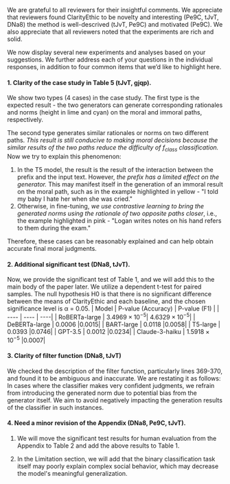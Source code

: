 We are grateful to all reviewers for their insightful comments. We appreciate that reviewers found ClarityEthic to be novelty and interesting (Pe9C, tJvT, DNa8) the method is well-descrived (tJvT, Pe9C) and motivated (Pe9C).  We also appreciate that all reviewers noted that the experiments are rich and solid.

We now display several new experiments and analyses based on your suggestions. We further address each of your questions in the individual responses, in addition to four common items that we’d like to highlight here.

#### 1. Clarity of the case study in Table 5 (tJvT, gjqp).   
We show two types (4 cases) in the case study. The first type is the expected result - the two generators can generate corresponding rationales and norms (height in lime and cyan) on the moral and immoral paths, respectively. 

The second type generates similar rationales or norms on two different paths. *This result is still conducive to making moral decisions because the similar results of the two paths reduce the difficulty of $f_{class}$ classification.* 
Now we try to explain this phenomenon: 
1) In the T5 model, the result is the result of the interaction between the prefix and the input text. However, *the prefix has a limited effect on the generator.*  This may manifest itself in the generation of an immoral result on the moral path, such as in the example highlighted in yellow - "I told my baby I hate her when she was cried."
2) Otherwise, in fine-tuning, *we use contrastive learning to bring the generated norms using the rationale of two opposite paths closer*, i.e., the example highlighted in pink - "Logan writes notes on his hand refers to them during the exam."

Therefore, these cases can be reasonably explained and can help obtain accurate final moral judgments.

#### 2. Additional significant test (DNa8, tJvT).

Now, we provide the significant test of Table 1, and we will add this to the main body of the paper later. We utilize a dependent t-test for paired samples. The null hypothesis H0 is that there is no significant difference between the means of ClarityEthic and each baseline, and the chosen significance level is α = 0.05.
|  Model   | P-value (Accuracy) | P-value (F1) |
|  ----  | ----  | ----|
|  RoBERTa-large  | $3.4969 \times 10^{-5}$| $4.6329 \times 10^{-5}$|
| DeBERTa-large  | 0.0006 |0.0015|
| BART-large  | 0.0118 |0.0058|
| T5-large  | 0.0393 |0.0746|
| GPT-3.5  | 0.0012 |0.0234|
| Claude-3-haiku  | $1.5918 \times 10^{-5}$ |0.0007|


#### 3. Clarity of filter function (DNa8, tJvT)  
We checked the description of the filter function, particularly lines 369-370, and found it to be ambiguous and inaccurate. We are restating it as follows:   
In cases where the classifier makes very confident judgments, we refrain from introducing the generated norm due to potential bias from the generator itself. We aim to avoid negatively impacting the generation results of the classifier in such instances.


#### 4. Need a minor revision of the Appendix (DNa8, Pe9C, tJvT).

1) We will move the significant test results for human evaluation from the Appendix to Table 2 and add the above results to Table 1.

2) In the Limitation section, we will add that the binary classification task itself may poorly explain complex social behavior, which may decrease the model's meaningful generalization.
